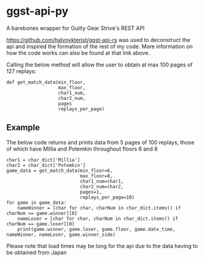 # ggst-api-py

A barebones wrapper for Guilty Gear Strive's REST API  
  
https://github.com/halvnykterist/ggst-api-rs was used to deconstruct the api and inspired the formation of the rest of my code.
More information on how the code works can also be found at that link above.


Calling the below method will allow the user to obtain at max 100 pages of 127 replays:
```python3
def get_match_data(min_floor,
                   max_floor,
                   char1_num,
                   char2_num,
                   pages
                   replays_per_page)
```

## Example
The below code returns and prints data from 5 pages of 100 replays, those of which
have Millia and Potemkin throughout floors 6 and 8

```python3
char1 = char_dict['Millia']
char2 = char_dict['Potemkin']
game_data = get_match_data(min_floor=6,
                           max_floor=8,
                           char1_num=char1,
                           char2_num=char2,
                           pages=1,
                           replays_per_page=10)
for game in game_data:
    nameWinner = [char for char, charNum in char_dict.items() if charNum == game.winner][0]
    nameLoser = [char for char, charNum in char_dict.items() if charNum == game.loser][0]
    print(game.winner, game.loser, game.floor, game.date_time, nameWinner, nameLoser, game.winner_side)
```
Please note that load times may be long for the api due to the data having to be obtained from Japan
